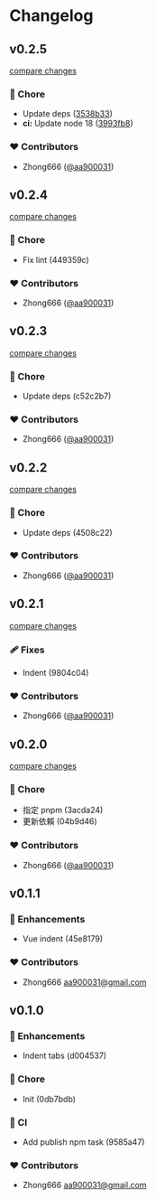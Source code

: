 # Changelog


## v0.2.5

[compare changes](https://gitlab.com/aa900031/eslint-config/compare/v0.2.4...v0.2.5)

### 🏡 Chore

- Update deps ([3538b33](https://gitlab.com/aa900031/eslint-config/commit/3538b33))
- **ci:** Update node 18 ([3993fb8](https://gitlab.com/aa900031/eslint-config/commit/3993fb8))

### ❤️ Contributors

- Zhong666 ([@aa900031](http://github.com/aa900031))

## v0.2.4

[compare changes](https://undefined/undefined/compare/v0.2.3...v0.2.4)

### 🏡 Chore

- Fix lint (449359c)

### ❤️  Contributors

- Zhong666 ([@aa900031](http://github.com/aa900031))

## v0.2.3

[compare changes](https://undefined/undefined/compare/v0.2.2...v0.2.3)


### 🏡 Chore

  - Update deps (c52c2b7)

### ❤️  Contributors

- Zhong666 ([@aa900031](http://github.com/aa900031))

## v0.2.2

[compare changes](https://undefined/undefined/compare/v0.2.1...v0.2.2)


### 🏡 Chore

  - Update deps (4508c22)

### ❤️  Contributors

- Zhong666 ([@aa900031](http://github.com/aa900031))

## v0.2.1

[compare changes](https://undefined/undefined/compare/v0.2.0...v0.2.1)


### 🩹 Fixes

  - Indent (9804c04)

### ❤️  Contributors

- Zhong666 ([@aa900031](http://github.com/aa900031))

## v0.2.0

[compare changes](https://undefined/undefined/compare/v0.1.1...v0.2.0)


### 🏡 Chore

  - 指定 pnpm (3acda24)
  - 更新依賴 (04b9d46)

### ❤️  Contributors

- Zhong666 ([@aa900031](http://github.com/aa900031))

## v0.1.1


### 🚀 Enhancements

  - Vue indent (45e8179)

### ❤️  Contributors

- Zhong666 <aa900031@gmail.com>

## v0.1.0


### 🚀 Enhancements

  - Indent tabs (d004537)

### 🏡 Chore

  - Init (0db7bdb)

### 🤖 CI

  - Add publish npm task (9585a47)

### ❤️  Contributors

- Zhong666 <aa900031@gmail.com>

